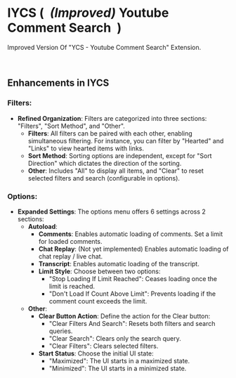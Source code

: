 # IYCS (&nbsp; *(Improved)* Youtube Comment Search &nbsp;)
Improved Version Of "YCS - Youtube Comment Search" Extension.

<br>

## Enhancements in IYCS

### Filters:
- **Refined Organization**: Filters are categorized into three sections: "Filters", "Sort Method", and "Other".
  - **Filters**: All filters can be paired with each other, enabling simultaneous filtering. For instance, you can filter by "Hearted" and "Links" to view hearted items with links.
  - **Sort Method**: Sorting options are independent, except for "Sort Direction" which dictates the direction of the sorting.
  - **Other**: Includes "All" to display all items, and "Clear" to reset selected filters and search (configurable in options).

### Options:
- **Expanded Settings**: The options menu offers 6 settings across 2 sections:
  - **Autoload**:
    - **Comments**: Enables automatic loading of comments. Set a limit for loaded comments.
    - **Chat Replay**: (Not yet implemented) Enables automatic loading of chat replay / live chat.
    - **Transcript**: Enables automatic loading of the transcript.
    - **Limit Style**: Choose between two options:
      - "Stop Loading If Limit Reached": Ceases loading once the limit is reached.
      - "Don't Load If Count Above Limit": Prevents loading if the comment count exceeds the limit.
  - **Other**:
    - **Clear Button Action**: Define the action for the Clear button:
      - "Clear Filters And Search": Resets both filters and search queries.
      - "Clear Search": Clears only the search query.
      - "Clear Filters": Clears selected filters.
    - **Start Status**: Choose the initial UI state:
      - "Maximized": The UI starts in a maximized state.
      - "Minimized": The UI starts in a minimized state.

